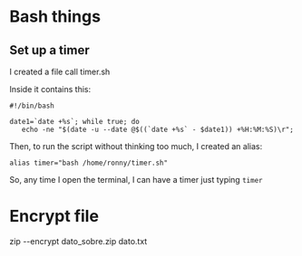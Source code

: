# Bash things

## Set up a timer

I created a file call timer.sh

Inside it contains this:

```
#!/bin/bash

date1=`date +%s`; while true; do 
   echo -ne "$(date -u --date @$((`date +%s` - $date1)) +%H:%M:%S)\r";
```
Then, to run the script without thinking too much, I created an alias:

```
alias timer="bash /home/ronny/timer.sh" 
```

So, any time I open the terminal, I can have a timer just typing `timer`

# Encrypt file

zip --encrypt dato_sobre.zip dato.txt
